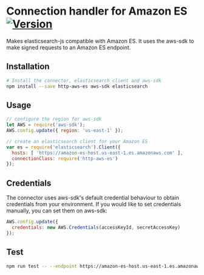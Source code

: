 # Connection handler for Amazon ES [<img title="Version" src="https://img.shields.io/npm/v/http-aws-es.svg?style=flat-square" />](https://www.npmjs.org/package/http-aws-es)
Makes elasticsearch-js compatible with Amazon ES. It uses the aws-sdk to make signed requests to an Amazon ES endpoint.

## Installation
```bash
# Install the connector, elasticsearch client and aws-sdk
npm install --save http-aws-es aws-sdk elasticsearch
```

## Usage
```javascript
// configure the region for aws-sdk
let AWS = require('aws-sdk');
AWS.config.update({ region: 'us-east-1' });

// create an elasticsearch client for your Amazon ES
var es = require('elasticsearch').Client({
  hosts: [ 'https://amazon-es-host.us-east-1.es.amazonaws.com' ],
  connectionClass: require('http-aws-es')
});
```

## Credentials
The connector uses aws-sdk's default credential behaviour to obtain credentials from your environment. If you would like to set credentials manually, you can set them on aws-sdk:

```javascript
AWS.config.update({
  credentials: new AWS.Credentials(accessKeyId, secretAccessKey)
});
```

## Test
```bash
npm run test -- --endpoint https://amazon-es-host.us-east-1.es.amazonaws.com --region us-east-1
```
